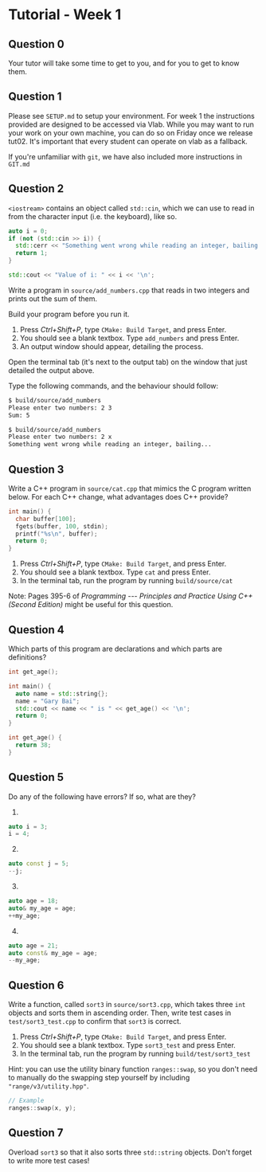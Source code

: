 # Tutorial - Week 1

## Question 0

Your tutor will take some time to get to you, and for you to get to know them.

## Question 1

Please see `SETUP.md` to setup your environment. For week 1 the instructions provided are designed to be accessed via Vlab. While you may want to run your work on your own machine, you can do so on Friday once we release tut02. It's important that every student can operate on vlab as a fallback.

If you're unfamiliar with `git`, we have also included more instructions in `GIT.md`

## Question 2

`<iostream>` contains an object called `std::cin`, which we can use to read in from the character
input (i.e. the keyboard), like so.

```cpp
auto i = 0;
if (not (std::cin >> i)) {
  std::cerr << "Something went wrong while reading an integer, bailing...\n";
  return 1;
}

std::cout << "Value of i: " << i << '\n';
```

Write a program in `source/add_numbers.cpp` that reads in two integers and prints out the sum of
them.

Build your program before you run it.

1. Press _Ctrl+Shift+P_, type `CMake: Build Target`, and press Enter.
2. You should see a blank textbox. Type `add_numbers` and press Enter.
3. An output window should appear, detailing the process.

Open the terminal tab (it's next to the output tab) on the window that just detailed the output above.

Type the following commands, and the behaviour should follow:

```sh
$ build/source/add_numbers
Please enter two numbers: 2 3
Sum: 5
```

```sh
$ build/source/add_numbers
Please enter two numbers: 2 x
Something went wrong while reading an integer, bailing...
```

## Question 3

Write a C++ program in `source/cat.cpp` that mimics the C program written below. For each C++
change, what advantages does C++ provide?

```cpp
int main() {
  char buffer[100];
  fgets(buffer, 100, stdin);
  printf("%s\n", buffer);
  return 0;
}
```

1. Press _Ctrl+Shift+P_, type `CMake: Build Target`, and press Enter.
2. You should see a blank textbox. Type `cat` and press Enter.
3. In the terminal tab, run the program by running `build/source/cat`

Note: Pages 395-6 of _Programming --- Principles and Practice Using C++ (Second Edition)_ might be
useful for this question.

## Question 4

Which parts of this program are declarations and which parts are definitions?

```cpp
int get_age();

int main() {
  auto name = std::string{};
  name = "Gary Bai";
  std::cout << name << " is " << get_age() << '\n';
  return 0;
}

int get_age() {
  return 38;
}
```

## Question 5

Do any of the following have errors? If so, what are they?

1.
```cpp
auto i = 3;
i = 4;
```

2.
```cpp
auto const j = 5;
--j;
```

3.
```cpp
auto age = 18;
auto& my_age = age;
++my_age;
```

4.
```cpp
auto age = 21;
auto const& my_age = age;
--my_age;
```

## Question 6

Write a function, called `sort3` in `source/sort3.cpp`, which takes three `int` objects and sorts
them in ascending order. Then, write test cases in `test/sort3_test.cpp` to confirm that `sort3` is
correct.

1. Press _Ctrl+Shift+P_, type `CMake: Build Target`, and press Enter.
2. You should see a blank textbox. Type `sort3_test` and press Enter.
3. In the terminal tab, run the program by running `build/test/sort3_test`

Hint: you can use the utility binary function `ranges::swap`, so you don't need to manually do the
swapping step yourself by including `"range/v3/utility.hpp"`.

```cpp
// Example
ranges::swap(x, y);
```

## Question 7

Overload `sort3` so that it also sorts three `std::string` objects. Don't forget to write more test
cases!
